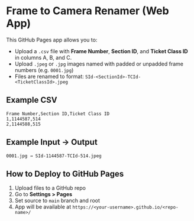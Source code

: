 
# Frame to Camera Renamer (Web App)

This GitHub Pages app allows you to:
- Upload a `.csv` file with **Frame Number**, **Section ID**, and **Ticket Class ID** in columns A, B, and C.
- Upload `.jpeg` or `.jpg` images named with padded or unpadded frame numbers (e.g. `0001.jpg`)
- Files are renamed to format: `SId-<SectionId>-TCId-<TicketClassId>.jpeg`

## Example CSV

```
Frame Number,Section ID,Ticket Class ID
1,1144587,514
2,1144588,515
```

## Example Input → Output

```
0001.jpg → SId-1144587-TCId-514.jpeg
```

## How to Deploy to GitHub Pages

1. Upload files to a GitHub repo
2. Go to **Settings > Pages**
3. Set source to `main` branch and root
4. App will be available at `https://<your-username>.github.io/<repo-name>/`
